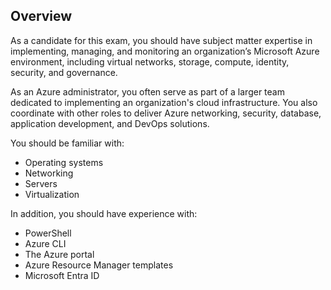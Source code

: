 ## Overview

As a candidate for this exam, you should have subject matter expertise in implementing, managing, and monitoring an organization’s Microsoft Azure environment, including virtual networks, storage, compute, identity, security, and governance.

As an Azure administrator, you often serve as part of a larger team dedicated to implementing an organization's cloud infrastructure. You also coordinate with other roles to deliver Azure networking, security, database, application development, and DevOps solutions.

You should be familiar with:

- Operating systems
- Networking
- Servers
- Virtualization

In addition, you should have experience with:

- PowerShell
- Azure CLI
- The Azure portal
- Azure Resource Manager templates
- Microsoft Entra ID
